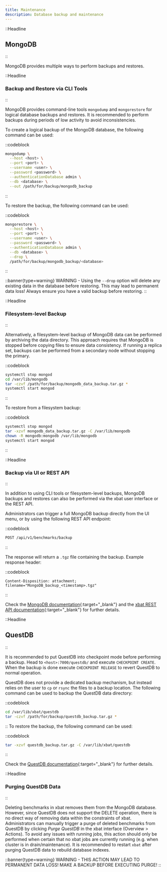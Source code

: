 ```yaml
---
title: Maintenance
description: Database backup and maintenance
---
```


::Headline

## MongoDB

::

MongoDB provides multiple ways to perform backups and restores.

::Headline

### Backup and Restore via CLI Tools

::

MongoDB provides command-line tools `mongodump` and `mongorestore` for logical database backups and restores.
It is recommended to perform backups during periods of low activity to avoid inconsistencies.

To create a logical backup of the MongoDB database, the following command can be used:

::codeblock

```bash
mongodump \
  --host <host> \
  --port <port> \
  --username <user> \
  --password <password> \
  --authenticationDatabase admin \
  --db <database> \
  --out /path/for/backup/mongodb_backup
```

::

To restore the backup, the following command can be used:

::codeblock

```bash
mongorestore \
  --host <host> \
  --port <port> \
  --username <user> \
  --password <password> \
  --authenticationDatabase admin \
  --db <database> \
  --drop \
  /path/for/backup/mongodb_backup/<database>
```

::

::banner{type=warning}
WARNING - Using the `--drop` option will delete any existing data in the database before restoring.
This may lead to permanent data loss! Always ensure you have a valid backup before restoring.
::

::Headline

### Filesystem-level Backup

::

Alternatively, a filesystem-level backup of MongoDB data can be performed by archiving the data directory.
This approach requires that MongoDB is stopped before copying files to ensure data consistency.
If running a replica set, backups can be performed from a secondary node without stopping the primary.

::codeblock

```bash
systemctl stop mongod
cd /var/lib/mongodb
tar -czvf /path/for/backup/mongodb_data_backup.tar.gz *
systemctl start mongod
```

::

To restore from a filesystem backup:

::codeblock

```bash
systemctl stop mongod
tar -xzvf mongodb_data_backup.tar.gz -C /var/lib/mongodb
chown -R mongodb:mongodb /var/lib/mongodb
systemctl start mongod
```

::

::Headline

### Backup via UI or REST API

::

In addition to using CLI tools or filesystem-level backups, MongoDB backups and restores can also be performed via the xbat user interface or the REST API.

Administrators can trigger a full MongoDB backup directly from the UI menu, or by using the following REST API endpoint:

::codeblock

```bash
POST /api/v1/benchmarks/backup
```

::

The response will return a `.tgz` file containing the backup. Example response header:

::codeblock

```http
Content-Disposition: attachment; filename="MongoDB_backup_<timestamp>.tgz"
```

::

Check the [MongoDB documentation](https://www.mongodb.com/docs/manual/core/backups/){:target="_blank"} and the [xbat REST API documentation](https://localhost:7000/api/v1){:target="_blank"} for further details.

::Headline

## QuestDB

::

It is recommended to put QuestDB into checkpoint mode before performing a backup. Head to `<host>:7000/questdb/` and execute `CHECKPOINT CREATE`. When the backup is done execute `CHECKPOINT RELEASE` to revert QuestDB to normal operation.

QuestDB does not provide a dedicated backup mechanism, but instead relies on the user to `cp` or `rsync` the files to a backup location. The following command can be used to backup the QuestDB data directory:

::codeblock

```bash
cd /var/lib/xbat/questdb
tar -czvf /path/for/backup/questdb_backup.tar.gz *
```

::
To restore the backup, the following command can be used:

::codeblock

```bash
tar -xzvf questdb_backup.tar.gz -C /var/lib/xbat/questdb
```

::

Check the [QuestDB documentation](https://questdb.io/docs/operations/backup/){:target="_blank"} for further details.

::Headline

### Purging QuestDB Data

::

Deleting benchmarks in xbat removes them from the MongoDB database. However, since QuestDB does not support the DELETE operation, there is no direct way of removing data within the constraints of xbat. Administrators can manually trigger a purge of deleted benchmarks from QuestDB by clicking _Purge QuestDB_ in the xbat interface (Overview > Actions). To avoid any issues with running jobs, this action should only be performed when certain that no xbat jobs are currently running (e.g. when cluster is in drain/maintenance). It is recommended to restart `xbat` after purging QuestDB data to rebuild database indexes.

::banner{type=warning}
WARNING - THIS ACTION MAY LEAD TO PERMANENT DATA LOSS! MAKE A BACKUP BEFORE EXECUTING PURGE!
::
